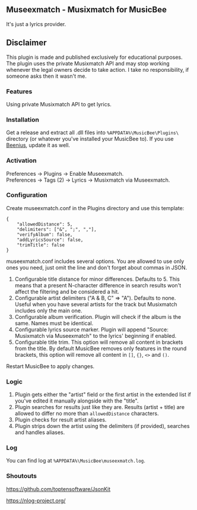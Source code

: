 ## Museexmatch - Musixmatch for MusicBee
It's just a lyrics provider.

## Disclaimer
This plugin is made and published exclusively for educational purposes. The plugin uses the private Musixmatch API and may stop working whenever the legal owners decide to take action. I take no responsibility, if someone asks then it wasn't me.

### Features
Using private Musixmatch API to get lyrics.

### Installation
Get a release and extract all .dll files into `%APPDATA%\MusicBee\Plugins\` directory (or whatever you've installed your MusicBee to).
If you use [Beenius](https://github.com/slonopot/Beenius/releases/), update it as well.

### Activation
Preferences -> Plugins -> Enable Museexmatch.  
Preferences -> Tags (2) -> Lyrics -> Musixmatch via Museexmatch.

### Configuration
Create museexmatch.conf in the Plugins directory and use this template:

    {
        "allowedDistance": 5,
        "delimiters": ["&", ";", ","],
        "verifyAlbum": false,
        "addLyricsSource": false,
        "trimTitle": false
    }

museexmatch.conf includes several options. You are allowed to use only ones you need, just omit the line and don't forget about commas in JSON.
1. Configurable title distance for minor differences. Defaults to 5. This means that a present N-character difference in search results won't affect the filtering and be considered a hit.
2. Configurable artist delimiters ("A & B, C" => "A"). Defaults to none. Useful when you have several artists for the track but Musixmatch includes only the main one.
3. Configurable album verification. Plugin will check if the album is the same. Names must be identical.
4. Configurable lyrics source marker. Plugin will append "Source: Musixmatch via Museexmatch" to the lyrics' beginning if enabled.
5. Configurable title trim. This option will remove all content in brackets from the title. By default MusicBee removes only features in the round brackets, this option will remove all content in `[]`, `{}`, `<>` and `()`.

Restart MusicBee to apply changes.

### Logic
1. Plugin gets either the "artist" field or the first artist in the extended list if you've edited it manually alongside with the "title".
2. Plugin searches for results just like they are. Results (artist + title) are allowed to differ no more than `allowedDistance` characters.
3. Plugin checks for result artist aliases.
4. Plugin strips down the artist using the delimiters (if provided), searches and handles aliases.

### Log
You can find log at `%APPDATA%\MusicBee\museexmatch.log`.

### Shoutouts
https://github.com/toptensoftware/JsonKit

https://nlog-project.org/
